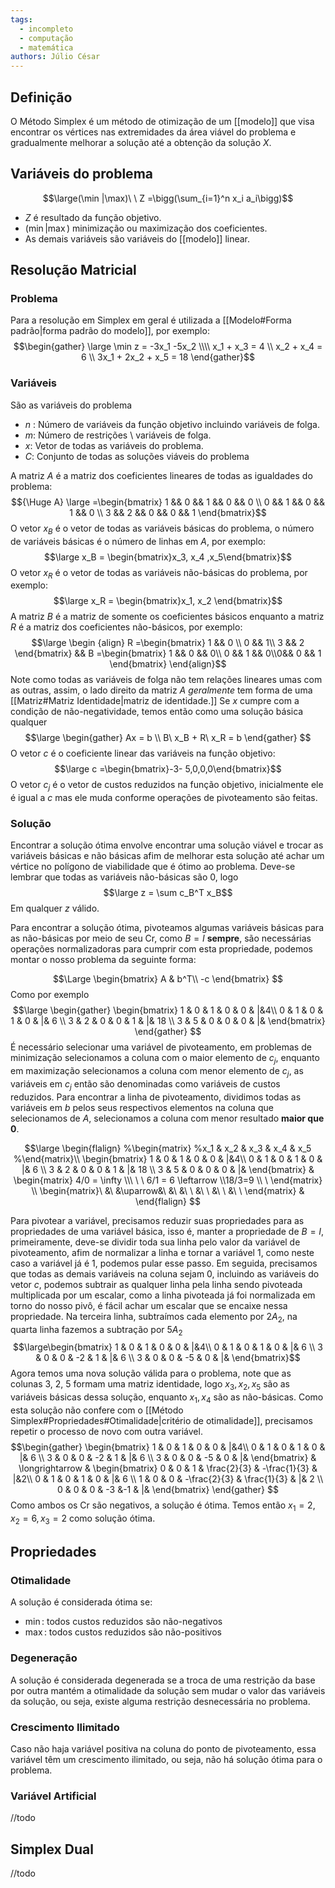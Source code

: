 ```yaml
---
tags:
  - incompleto
  - computação
  - matemática
authors: Júlio César
---
```

## Definição

O Método Simplex é um método de otimização de um [[modelo]] que visa encontrar os vértices nas extremidades da área viável do problema e gradualmente melhorar a solução até a obtenção da solução $X$.
## Variáveis do problema
$$\large(\min |\max)\ \ Z =\bigg(\sum_{i=1}^n x_i a_i\bigg)$$
- $Z$ é resultado da função objetivo.
- $(\min |\max)$ minimização ou maximização dos coeficientes.
- As demais variáveis são variáveis do [[modelo]] linear.

## Resolução Matricial

### Problema
Para a resolução em Simplex em geral é utilizada a [[Modelo#Forma padrão|forma padrão do modelo]], por exemplo: 
$$\begin{gather} \large \min z = -3x_1 -5x_2 \\\\ x_1 + x_3 = 4 \\ x_2 + x_4 = 6 \\ 3x_1 + 2x_2 + x_5 = 18 \end{gather}$$

### Variáveis
São as variáveis do problema
- $n$ : Número de variáveis da função objetivo incluindo variáveis de folga.
- $m$: Número de restrições \\ variáveis de folga.
- $x$: Vetor de todas as variáveis do problema.
- $C$: Conjunto de todas as soluções viáveis do problema

A matriz $A$ é a matriz dos coeficientes lineares de todas as igualdades do problema:
$${\Huge A} \large =\begin{bmatrix}
1 && 0 && 1 && 0 && 0 \\
0 && 1 && 0 && 1 && 0 \\
3 && 2 && 0 && 0 && 1
\end{bmatrix}$$
O vetor $x_B$ é o vetor de todas as variáveis básicas do problema, o número de variáveis básicas é o número de linhas em $A$, por exemplo:
$$\large x_B = \begin{bmatrix}x_3, x_4 ,x_5\end{bmatrix}$$
O vetor $x_R$ é o vetor de todas as variáveis não-básicas do problema, por exemplo:
$$\large x_R = \begin{bmatrix}x_1, x_2 \end{bmatrix}$$
A matriz $B$ é a matriz de somente os coeficientes básicos enquanto a matriz $R$ é a matriz dos coeficientes não-básicos, por exemplo:
$$\large \begin {align}
R =\begin{bmatrix}
1 && 0 \\ 0 && 1\\ 3 && 2
\end{bmatrix} &&
B =\begin{bmatrix}
1 && 0 && 0\\ 0 && 1 && 0\\0&& 0 && 1
\end{bmatrix}
\end{align}$$
Note como todas as variáveis de folga não tem relações lineares umas com as outras, assim, o lado direito da matriz $A$ *geralmente* tem forma de uma [[Matriz#Matriz Identidade|matriz de identidade.]] Se $x$ cumpre com a condição de não-negatividade, temos então como uma solução básica qualquer
$$\large \begin{gather}
Ax = b \\
B\ x_B + R\ x_R = b
\end{gather}
$$
O vetor $c$ é o coeficiente linear das variáveis na função objetivo:
$$\large c =\begin{bmatrix}-3- 5,0,0,0\end{bmatrix}$$
O vetor $c_j$ é o vetor de custos reduzidos na função objetivo, inicialmente ele é igual a $c$ mas ele muda conforme operações de pivoteamento são feitas.
### Solução
Encontrar a solução ótima envolve encontrar uma solução viável e trocar as variáveis básicas e não básicas afim de melhorar esta solução até achar um vértice no polígono de viabilidade que é ótimo ao problema. Deve-se lembrar que todas as variáveis não-básicas são 0, logo
$$\large z = \sum c_B^T x_B$$
Em qualquer $z$ válido.

Para encontrar a solução ótima, pivoteamos algumas variáveis básicas para as não-básicas por meio de seu $\text{Cr}$, como $B = I$ **sempre**, são necessárias operações normalizadoras para cumprir com esta propriedade, podemos montar o nosso problema da seguinte forma:

$$\Large
\begin{bmatrix}
A & b^T\\ -c
\end{bmatrix}
$$
Como por exemplo
$$\large
\begin{gather}
\begin{bmatrix}
1 & 0 & 1 & 0 & 0 & |&4\\
0 & 1 & 0 & 1 & 0 & |& 6 \\
3 & 2 & 0 & 0 & 1 & |& 18 \\
3 & 5 & 0 & 0 & 0 & |& 
\end{bmatrix}
\end{gather}
$$
É necessário selecionar uma variável de pivoteamento, em problemas de minimização selecionamos a coluna com o maior elemento de $c_j$, enquanto em maximização selecionamos a coluna com menor elemento de $c_j$, as variáveis em $c_j$ então são denominadas como variáveis de custos reduzidos.
Para encontrar a linha de pivoteamento, dividimos todas as variáveis em $b$ pelos seus respectivos elementos na coluna que selecionamos de $A$, selecionamos a coluna com menor resultado **maior que 0**.

$$\large
\begin{flalign}
%\begin{matrix}
%x_1 & x_2 & x_3 & x_4 & x_5
%\end{matrix}\\
\begin{bmatrix}
1 & 0 & 1 & 0 & 0 & |&4\\
0 & 1 & 0 & 1 & 0 & |& 6 \\
3 & 2 & 0 & 0 & 1 & |& 18 \\
3 & 5 & 0 & 0 & 0 & |& 
\end{bmatrix}  &
\begin{matrix}
4/0 = \infty \\\ \ \ 6/1 = 6 \leftarrow \\18/3=9 \\ \ \end{matrix}
\\ \begin{matrix}\ &\ &\uparrow&\ &\ &\ \ &\ \ &\ \ &\ \ \end{matrix} &
\end{flalign}
$$

Para pivotear a variável, precisamos reduzir suas propriedades para as propriedades de uma variável básica, isso é, manter a propriedade de $B = I$, primeiramente, deve-se dividir toda sua linha pelo valor da variável de pivoteamento, afim de normalizar a linha e tornar a variável $1$, como neste caso a variável já é 1, podemos pular esse passo.
Em seguida, precisamos que todas as demais variáveis na coluna sejam 0, incluindo as variáveis do vetor $c$, podemos subtrair as qualquer linha pela linha sendo pivoteada multiplicada por um escalar, como a linha pivoteada já foi normalizada em torno do nosso pivô, é fácil achar um escalar que se encaixe nessa propriedade.
Na terceira linha, subtraímos cada elemento por $2A_2$, na quarta linha fazemos a subtração por $5A_2$
$$\large\begin{bmatrix}
1 & 0 & 1 & 0 & 0 & |&4\\
0 & 1 & 0 & 1 & 0 & |& 6 \\
3 & 0 & 0 & -2 & 1 & |& 6 \\
3 & 0 & 0 & -5 & 0 & |& 
\end{bmatrix}$$
Agora temos uma nova solução válida para o problema, note que as colunas 3, 2, 5 formam uma matriz identidade, logo $x_3, x_2, x_5$ são as variáveis básicas dessa solução, enquanto $x_1,x_4$ são as não-básicas. Como esta solução não confere com o [[Método Simplex#Propriedades#Otimalidade|critério de otimalidade]], precisamos repetir o processo de novo com outra variável.
$$\begin{gather}
\begin{bmatrix}
1 & 0 & 1 & 0 & 0 & |&4\\
0 & 1 & 0 & 1 & 0 & |& 6 \\
3 & 0 & 0 & -2 & 1 & |& 6 \\
3 & 0 & 0 & -5 & 0 & |& 
\end{bmatrix}
& \longrightarrow &
\begin{bmatrix}
0 & 0 & 1 & \frac{2}{3} & -\frac{1}{3} & |&2\\
0 & 1 & 0 & 1 & 0 & |& 6 \\
1 & 0 & 0 & -\frac{2}{3} & \frac{1}{3} & |& 2 \\
0 & 0 & 0 & -3 &-1 & |& 
\end{bmatrix}
\end{gather}
$$
Como ambos os $\text{Cr}$ são negativos, a solução é ótima. Temos então $x_1 = 2, x_2 = 6, x_3 = 2$ como solução ótima.
## Propriedades
### Otimalidade
A solução é considerada ótima se:
- $\min$: todos custos reduzidos são não-negativos
- $\max$: todos custos reduzidos são não-positivos
### Degeneração
A solução é considerada degenerada se a troca de uma restrição da base por outra mantém a otimalidade da solução sem mudar o valor das variáveis da solução, ou seja, existe alguma restrição desnecessária no problema.
### Crescimento Ilimitado
Caso não haja variável positiva na coluna do ponto de pivoteamento, essa variável têm um crescimento ilimitado, ou seja, não há solução ótima para o problema.

### Variável Artificial
//todo
## Simplex Dual
//todo